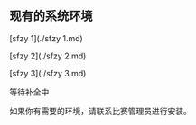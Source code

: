## 现有的系统环境

[sfzy 1](./sfzy 1.md)

[sfzy 2](./sfzy 2.md)

[sfzy 3](./sfzy 3.md)

等待补全中

如果你有需要的环境，请联系比赛管理员进行安装。